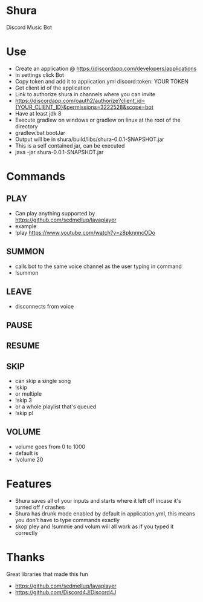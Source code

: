 # Shura
Discord Music Bot

# Use

* Create an application @ https://discordapp.com/developers/applications
* In settings click Bot
* Copy token and add it to application.yml discord:token: YOUR TOKEN
* Get client id of the application
* Link to authorize shura in channels where you can invite
* https://discordapp.com/oauth2/authorize?client_id={YOUR_CLIENT_ID}&permissions=3222528&scope=bot
* Have at least jdk 8
* Execute gradlew on windows or gradlew on linux at the root of the directory
* gradlew.bat bootJar
* Output will be in shura/build/libs/shura-0.0.1-SNAPSHOT.jar
* This is a self contained jar, can be executed
* java -jar shura-0.0.1-SNAPSHOT.jar

# Commands

## PLAY
* Can play anything supported by https://github.com/sedmelluq/lavaplayer
* example
* !play https://www.youtube.com/watch?v=z8pknnncODo
## SUMMON
* calls bot to the same voice channel as the user typing in command
* !summon
## LEAVE
* disconnects from voice
## PAUSE
## RESUME
## SKIP
* can skip a single song
* !skip
* or multiple
* !skip 3
* or a whole playlist that's queued
* !skip pl
## VOLUME
* volume goes from 0 to 1000
* default is
* !volume 20

# Features
* Shura saves all of your inputs and starts where it left off incase it's turned off / crashes
* Shura has drunk mode enabled by default in application.yml, this means you don't have to type commands exactly
* skop pley and !summie and volum will all work as if you typed it correctly

# Thanks
Great libraries that made this fun
* https://github.com/sedmelluq/lavaplayer
* https://github.com/Discord4J/Discord4J
